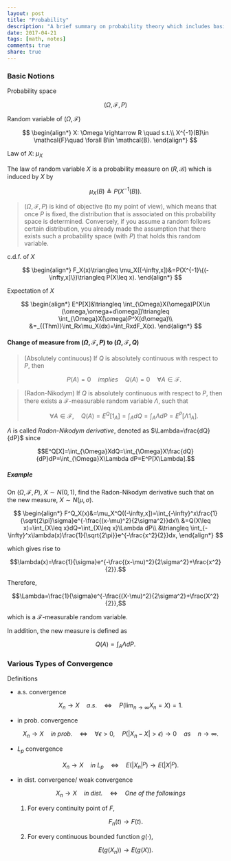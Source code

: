```yaml
---
layout: post
title: "Probability"
description: "A brief summary on probability theory which includes basic probability inequalities, various types of convergence, law of large numbers, central limit theory, large deviation, martingales. The proof of theorems is omitted, while the real examples and applications are highlighted."
date: 2017-04-21
tags: [math, notes]
comments: true
share: true
---
```


### Basic Notions

Probability space

$$(\Omega,\mathcal{F},P)$$

Random variable of $(\Omega,\mathcal{F})$

$$
\begin{align*}
X: \Omega \rightarrow R \quad s.t.\\
X^{-1}(B)\in \mathcal{F}\quad \forall B\in \mathcal{B}.
\end{align*}
$$

Law of $X$: $\mu_X$

The law of random variable $X$ is a probability measure on $(R,\mathcal{B})$ which is induced by $X$ by

$$\mu_X(B)\triangleq P(X^{-1}(B)).$$

> $(\Omega,\mathcal{F},P)$ is kind of objective (to my point of view), which means that once $P$ is fixed, the distribution that is associated on this probability space is determined. Conversely, if you assume a random follows certain distribution, you already made the assumption that there exists such a probability space (with $P$) that holds this random variable.
 
 
c.d.f. of $X$

$$
\begin{align*}
F_X(x)\triangleq \mu_X((-\infty,x])&=P(X^{-1}\{(-\infty,x]\})\triangleq P(X\leq x).
\end{align*}
$$ 

Expectation of $X$

$$
\begin{align*}
E^P[X]&\triangleq \int_{\Omega}X(\omega)P(X\in (\omega,\omega+d\omega])\triangleq \int_{\Omega}X(\omega)P^X(d\omega)\\
&=_{(Thm)}\int_Rx\mu_X(dx)=\int_RxdF_X(x).
\end{align*}
$$

#### Change of measure from $(\Omega,\mathcal{F},P)$ to $(\Omega,\mathcal{F},Q)$

> (Absolutely continuous) If $Q$ is absolutely continuous with respect to $P$,  then
> 
> $$P(A)=0 \quad \textit{implies} \quad Q(A)=0 \quad \forall A\in \mathcal{F}.$$

> (Radon-Nikodym) If $Q$ is absolutely continuous with respect to $P$, then there exists a $\mathcal{F}$-measurable random variable $\Lambda$, such that 
> 
> $$\forall A\in \mathcal{F}, \quad Q(A)=E^Q[1_A]=\int_AdQ=\int_A \Lambda dP=E^P[\Lambda 1_A].$$
> 

$\Lambda$ is called *Radon-Nikodym derivative*, denoted as $\Lambda=\frac{dQ}{dP}$ since

$$E^Q[X]=\int_{\Omega}XdQ=\int_{\Omega}X\frac{dQ}{dP}dP=\int_{\Omega}X\Lambda dP=E^P[X\Lambda].$$
 
##### Example

On $(\Omega,\mathcal{F},P)$, $X\sim N(0,1)$, find the Radon-Nikodym derivative such that on the new measure, $X\sim N(\mu,\sigma)$.

$$
\begin{align*}
F^Q_X(x)&=\mu_X^Q((-\infty,x])=\int_{-\infty}^x\frac{1}{\sqrt{2\pi}\sigma}e^{-\frac{(x-\mu)^2}{2\sigma^2}}dx\\
&=Q(X\leq x)=\int_{X\leq x}dQ=\int_{X\leq x}\Lambda dP\\
&\triangleq \int_{-\infty}^x\lambda(x)\frac{1}{\sqrt{2\pi}}e^{-\frac{x^2}{2}}dx,
\end{align*}
$$

which gives rise to

$$\lambda(x)=\frac{1}{\sigma}e^{-\frac{(x-\mu)^2}{2\sigma^2}+\frac{x^2}{2}}.$$

Therefore, 

$$\Lambda=\frac{1}{\sigma}e^{-\frac{(X-\mu)^2}{2\sigma^2}+\frac{X^2}{2}},$$

which is a $\mathcal{F}$-measurable random variable.

In addition, the new measure is defined as

$$Q(A)=\int_A\Lambda dP.$$


### Various Types of Convergence

Definitions

* a.s. convergence

  $$X_n\rightarrow X\quad a.s. \quad \Longleftrightarrow \quad P(\lim_{n\rightarrow \infty}X_n=X)=1.$$
  
* in prob. convergence

  $$ X_n\rightarrow X\quad \textit{in prob.} \quad \Longleftrightarrow \quad \forall \epsilon>0, \quad P(|X_n-X|>\epsilon)\rightarrow 0 \quad as \quad n\rightarrow \infty.$$
  
* $L_p$ convergence

  $$X_n\rightarrow X\quad \textit{in } L_p \quad \Longleftrightarrow \quad E(|X_n|^p)\rightarrow E(|X|^p).$$
  
* in dist. convergence/ weak convergence

  $$X_n\rightarrow X\quad \textit{in dist.}  \quad \Longleftrightarrow \quad \textit{One of the followings}$$

    1. For every continuity point of $F$,

       $$F_n(t)\rightarrow F(t).$$
       
    2. For every continuous bounded function $g(\cdot)$,

       $$E(g(X_n))\rightarrow E(g(X)).$$





